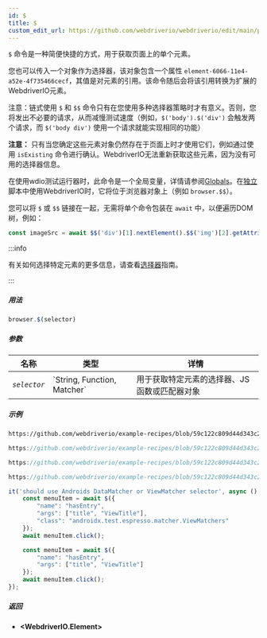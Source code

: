 ```yaml
---
id: $
title: $
custom_edit_url: https://github.com/webdriverio/webdriverio/edit/main/packages/webdriverio/src/commands/browser/$.ts
---
```


`$` 命令是一种简便快捷的方式，用于获取页面上的单个元素。

您也可以传入一个对象作为选择器，该对象包含一个属性 `element-6066-11e4-a52e-4f735466cecf`，其值是对元素的引用。该命令随后会将该引用转换为扩展的WebdriverIO元素。

注意：链式使用 `$` 和 `$$` 命令只有在您使用多种选择器策略时才有意义。否则，您将发出不必要的请求，从而减慢测试速度（例如，`$('body').$('div')` 会触发两个请求，而 `$('body div')` 使用一个请求就能实现相同的功能）

__注意：__ 只有当您确定这些元素对象仍然存在于页面上时才使用它们，例如通过使用 `isExisting` 命令进行确认。WebdriverIO无法重新获取这些元素，因为没有可用的选择器信息。

在使用wdio测试运行器时，此命令是一个全局变量，详情请参阅[Globals](https://webdriver.io/docs/api/globals)。在[独立](https://webdriver.io/docs/setuptypes#standalone-mode)脚本中使用WebdriverIO时，它将位于浏览器对象上（例如 `browser.$$`）。

您可以将 `$` 或 `$$` 链接在一起，无需将单个命令包装在 `await` 中，以便遍历DOM树，例如：

```js
const imageSrc = await $$('div')[1].nextElement().$$('img')[2].getAttribute('src')
```

:::info

有关如何选择特定元素的更多信息，请查看[选择器](/docs/selectors)指南。

:::

##### 用法

```js
browser.$(selector)
```

##### 参数

<table>
  <thead>
    <tr>
      <th>名称</th><th>类型</th><th>详情</th>
    </tr>
  </thead>
  <tbody>
    <tr>
      <td><code><var>selector</var></code></td>
      <td>`String, Function, Matcher`</td>
      <td>用于获取特定元素的选择器、JS函数或匹配器对象</td>
    </tr>
  </tbody>
</table>

##### 示例

```html reference title="example.html" useHTTPS
https://github.com/webdriverio/example-recipes/blob/59c122c809d44d343c231bde2af7e8456c8f086c/queryElements/example.html
```

```js reference title="singleElements.js" useHTTPS
https://github.com/webdriverio/example-recipes/blob/59c122c809d44d343c231bde2af7e8456c8f086c/queryElements/singleElements.js#L9-L10
```

```js reference title="singleElements.js" useHTTPS
https://github.com/webdriverio/example-recipes/blob/59c122c809d44d343c231bde2af7e8456c8f086c/queryElements/singleElements.js#L16-L25
```

```js reference title="singleElements.js" useHTTPS
https://github.com/webdriverio/example-recipes/blob/59c122c809d44d343c231bde2af7e8456c8f086c/queryElements/singleElements.js#L42-L46
```

```js title="$.js"
it('should use Androids DataMatcher or ViewMatcher selector', async () => {
    const menuItem = await $({
        "name": "hasEntry",
        "args": ["title", "ViewTitle"],
        "class": "androidx.test.espresso.matcher.ViewMatchers"
    });
    await menuItem.click();

    const menuItem = await $({
        "name": "hasEntry",
        "args": ["title", "ViewTitle"]
    });
    await menuItem.click();
});
```

##### 返回

- **&lt;WebdriverIO.Element&gt;**
